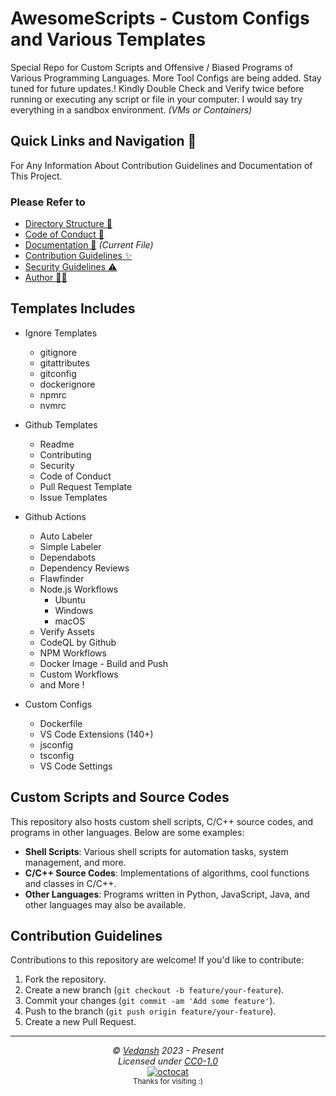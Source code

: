 # AwesomeScripts - Custom Configs and Various Templates

Special Repo for Custom Scripts and Offensive / Biased Programs of Various Programming Languages.
More Tool Configs are being added. Stay tuned for future updates.!
Kindly Double Check and Verify twice before running or executing any script or file in your computer.
I would say try everything in a sandbox environment. *(VMs or Containers)*

## Quick Links and Navigation 🧭

For Any Information About Contribution Guidelines and Documentation of This Project.

### Please Refer to

- [Directory Structure 🧭](https://github.com/offensive-vk/AwesomeScripts/blob/master/navigation.md)
- [Code of Conduct 🤗](https://github.com/offensive-vk/AwesomeScripts/blob/master/code_of_conduct.md)
- [Documentation 📖](https://github.com/offensive-vk/AwesomeScripts/blob/master/readme.md) *(Current File)*
- [Contribution Guidelines ✨](https://github.com/offensive-vk/AwesomeScripts/blob/master/contributing.md)
- [Security Guidelines ⚠️](https://github.com/offensive-vk/AwesomeScripts/blob/master/security.md)
- [Author 🧑‍💻](https://github.com/offensive-vk/)

## Templates Includes

- Ignore Templates
  - gitignore
  - gitattributes
  - gitconfig
  - dockerignore
  - npmrc
  - nvmrc

- Github Templates
  - Readme
  - Contributing
  - Security
  - Code of Conduct
  - Pull Request Template
  - Issue Templates

- Github Actions
  - Auto Labeler
  - Simple Labeler
  - Dependabots
  - Dependency Reviews
  - Flawfinder
  - Node.js Workflows
    - Ubuntu
    - Windows
    - macOS
  - Verify Assets
  - CodeQL by Github
  - NPM Workflows
  - Docker Image - Build and Push
  - Custom Workflows
  - and More !

- Custom Configs
  - Dockerfile
  - VS Code Extensions (140+)
  - jsconfig
  - tsconfig
  - VS Code Settings

## Custom Scripts and Source Codes

This repository also hosts custom shell scripts, C/C++ source codes, and programs in other languages. Below are some examples:

- **Shell Scripts**: Various shell scripts for automation tasks, system management, and more.
- **C/C++ Source Codes**: Implementations of algorithms, cool functions and classes in C/C++.
- **Other Languages**: Programs written in Python, JavaScript, Java, and other languages may also be available.

## Contribution Guidelines

Contributions to this repository are welcome! If you'd like to contribute:

1. Fork the repository.
2. Create a new branch (`git checkout -b feature/your-feature`).
3. Commit your changes (`git commit -am 'Add some feature'`).
4. Push to the branch (`git push origin feature/your-feature`).
5. Create a new Pull Request.

---

<p align="center">
  <i>&copy; <a href="https://github.com/offensive-vk/">Vedansh</a> 2023 - Present</i><br>
  <i>Licensed under <a href="https://github.com/offensive-vk/AwesomeScripts#CC0-1.0-1-ov-file">CC0-1.0</a></i><br>
  <a href="https://github.com/npm-run-test"><img src="https://i.ibb.co/4KtpYxb/octocat-clean-mini.png" alt="octocat" /></a><br>
  <sup>Thanks for visiting :)</sup>
</p>
